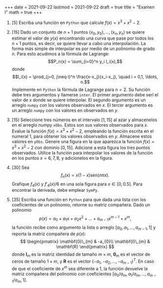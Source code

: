 +++
date      = 2021-09-22
lastmod   = 2021-09-22
draft     = true
title     = "Examen I"
math      = true
+++

1. [5] Escriba una función en `Python` que calcule $f(x) = x^3 + x^2 -2$.
2. [15] Dado un conjunto de $n+1$ puntos $(x_0,y_0), \ldots,(x_{n},y_{n})$ se quiere estimar el valor de $y(x)$ encontrando una curva que pase por todos los $n+1$ puntos, es decir, se quiere llevar a cabo una interpolación. La forma más simple de interpolar es por medio de un polinomio de grado $n$. Para esto acudimos a la fórmula de Lagrange: 
$$P_n(x) = \sum_{i=0}^n y_i l_i(x),$$
donde
$$l_i(x)  = \prod_{j=0, j\neq i}^n \frac{x-x_j}{x_i-x_j}, \quad i = 0,1, \ldots, n.$$
Implemente en `Python` la fórmula de Lagrange para $n =2$. Su función debe tres argumentos y llamerse `inter`. El primer argumento debe serl el valor de $x$ donde se quiere interpolar. El segundo argumento es un arreglo `numpy` con los valores observados en $x$. El tercer argumento es un arreglo `numpy` con los valores en observados en $y$.

3. [15] Seleccione tres números en el intervalo $[1,15]$ al azar y almacenelos en el arreglo numpy `xObs`. Estos son sus valores observados para $x$. Evalue la función $f(x) = x^3 + x^2 -2$, empleando la función escrita en el numeral 1, para obtener los valores observados en $y$. Almacene estos valores en `yObs`. Genere una figura en la que aparezca la función $f(x) = x^3 + x^2 -2$ con dominio $[0,15]$. Adicione a esta figura los tres puntos observados. Utilice la función para interpolar los valores de la función en los puntos $x= 6, 7, 8$, y adicionelos en la figura. 

4. [30] Sea
$$f_n(x) = x(1-x)\mbox{sen}{(n \pi x)}.$$
Grafique $f_4(x)$ y $f'_4(x)/6$ en una sola figura para $x\in [0,0.5]$.  Para encontrar la derivada, debe emplear `SymPy`.

5. [35] Escriba una función en `Python` para que dada una lista con los coeficientes de un polinomio, retorne su matriz compañera.  Dado un polinomio
$$p(x) = a_0 + a_1x + a_2x^2 +\ldots + a_{m-1}x^{m-1}+ x^m, $$
la función recibe como argumento la lista o arreglo $[a_0, a_1,\ldots,a_{m-1},1]$ y reporta la matriz compañera de $p(x)$: 
$$
\begin{pmatrix}
\mathbf{0}\_{m} & -a_{0}\\
\mathbf{I}\_{m} & \mathbf{R} 
\end{pmatrix}
$$
donde $\mathbf{I}_m$ es la matriz identidad de tamaño $m\times m$, $\mathbf{0}_{m}$ es el vector de ceros de tamaño $1\times m$, y $\mathbf{R}$ es el vector $(-a_{1}, -a_{2}, \ldots, -a_{m-1} )^T$. En caso de que el coeficiente de $x^m$ sea diferente a 1, la función devuelve la matriz compañera del polinomio con coeficientes $[a_0/a_m, a_1/a_m,\ldots,a_{m-1}/a_m,1]$.

